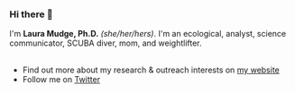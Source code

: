 ### Hi there 👋


I'm __Laura Mudge, Ph.D.__ *(she/her/hers)*. I'm an ecological, analyst, science communicator, SCUBA diver, mom, and weightlifter.</br> </br>

* Find out more about my research & outreach interests on [my website](https://lmudge13.github.io/index.html) </br>
* Follow me on [Twitter](https://twitter.com/elmudge3)

<!--
**Lmudge13/Lmudge13** is a ✨ _special_ ✨ repository because its `README.md` (this file) appears on your GitHub profile.


- 🔭 I’m currently working on ...
- 🌱 I’m currently learning ...
- 👯 I’m looking to collaborate on ...
- 🤔 I’m looking for help with ...
- 💬 Ask me about ...
- 📫 How to reach me: ...
- 😄 Pronouns: ...
- ⚡ Fun fact: ...
-->
